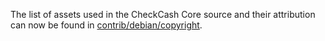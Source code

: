 The list of assets used in the CheckCash Core source and their attribution can now be found in [contrib/debian/copyright](../contrib/debian/copyright).
